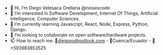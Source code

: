 - 👋 Hi, I’m Diego Velesaca Orellana @noisexcode
- 👀 I’m interested in Software Development, Internet Of Things, Artificial Intelligence, Computer Sciences.
- 🌱 I’m currently learning Javascript, React, Node, Express, Python, Django.
- 💞️ I’m looking to collaborate on open software/hardware projects.
- 📫 How to reach me: 📧diegovo@outlook.com - 📍Cuenca/Ecuador - 📱+593983853525 

<!---
diegoV0/diegoV0 is a ✨ special ✨ repository because its `README.md` (this file) appears on your GitHub profile.
You can click the Preview link to take a look at your changes.
--->
